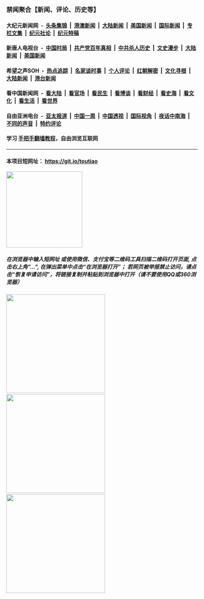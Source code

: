 ### 禁闻聚合【新闻、评论、历史等】

#### 大纪元新闻网 &nbsp;-&nbsp; [头条集锦](indexes/E头条集锦.md?t=03172031) &nbsp;|&nbsp; [港澳新闻](indexes/E港澳新闻.md?t=03172031)  &nbsp;|&nbsp; [大陆新闻](indexes/E大陆新闻.md?t=03172031) &nbsp;|&nbsp; [美国新闻](indexes/E美国新闻.md?t=03172031) &nbsp;|&nbsp; [国际新闻](indexes/E国际新闻.md?t=03172031) &nbsp;|&nbsp; [专栏文集](indexes/E专栏文集.md?t=03172031) &nbsp;|&nbsp; [纪元社论](indexes/E纪元社论.md?t=03172031) &nbsp;|&nbsp; [纪元特稿](indexes/E纪元特稿.md?t=03172031) 

#### 新唐人电视台 &nbsp;-&nbsp; [中国时局](indexes/N中国时局.md?t=03172031) &nbsp;|&nbsp; [共产党百年真相](indexes/N共产党百年真相.md?t=03172031) &nbsp;|&nbsp; [中共杀人历史](indexes/N中共杀人历史.md?t=03172031) &nbsp;|&nbsp; [文史漫步](indexes/N文史漫步.md?t=03172031) &nbsp;|&nbsp; [大陆新闻](indexes/N大陆新闻.md?t=03172031) &nbsp;|&nbsp; [美国新闻](indexes/N美国新闻.md?t=03172031)

#### 希望之声SOH &nbsp;-&nbsp; [热点追踪](indexes/H热点追踪.md?t=03172031) &nbsp;|&nbsp; [名家谈时事](indexes/H名家谈时事.md?t=03172031) &nbsp;|&nbsp; [个人评论](indexes/H个人评论.md?t=03172031)  &nbsp;|&nbsp; [红朝解密](indexes/H红朝解密.md?t=03172031) &nbsp;|&nbsp; [文化寻根](indexes/H文化寻根.md?t=03172031) &nbsp;|&nbsp; [大陆新闻](indexes/H大陆新闻.md?t=03172031) &nbsp;|&nbsp; [港台新闻](indexes/H港台新闻.md?t=03172031)

#### 看中国新闻网 &nbsp;-&nbsp; [看大陆](indexes/S看大陆.md?t=03172031) &nbsp;|&nbsp; [看官场](indexes/S看官场.md?t=03172031) &nbsp;|&nbsp; [看民生](indexes/S看民生.md?t=03172031)  &nbsp;|&nbsp; [看博谈](indexes/S看博谈.md?t=03172031) &nbsp;|&nbsp; [看财经](indexes/S看财经.md?t=03172031) &nbsp;|&nbsp; [看史海](indexes/S看史海.md?t=03172031) &nbsp;|&nbsp; [看文化](indexes/S看文化.md?t=03172031) &nbsp;|&nbsp; [看生活](indexes/S看生活.md?t=03172031) &nbsp;|&nbsp; [看世界](indexes/S看世界.md?t=03172031)

#### 自由亚洲电台 &nbsp;-&nbsp; [亚太报道](indexes/R亚太报道.md?t=03172031) &nbsp;|&nbsp; [中国一周](indexes/R中国一周.md?t=03172031) &nbsp;|&nbsp; [中国透视](indexes/R中国透视.md?t=03172031)  &nbsp;|&nbsp; [国际视角](indexes/R国际视角.md?t=03172031) &nbsp;|&nbsp; [夜话中南海](indexes/R夜话中南海.md?t=03172031) &nbsp;|&nbsp; [不同的声音](indexes/R不同的声音.md?t=03172031) &nbsp;|&nbsp; [特约评论](indexes/R特约评论.md?t=03172031)

#### 学习 [手把手翻墙教程](https://github.com/gfw-breaker/guides/wiki)，自由浏览互联网

----

#### 本项目短网址： https://git.io/toutiao
<img src="https://raw.githubusercontent.com/gfw-breaker/banned-news/master/scripts/img/qr.png" width="200px"/>  

##### 在浏览器中输入短网址 或使用微信、支付宝等二维码工具扫描二维码打开页面, 点击右上角"...", 在弹出菜单中点击“在浏览器打开”； 若网页被举报禁止访问，请点击“恢复申请访问”，将链接复制并粘贴到浏览器中打开（请不要使用QQ或360浏览器）

<img src="https://raw.githubusercontent.com/gfw-breaker/banned-news/master/scripts/img/1.png" width="260px"/> &nbsp; <img src="https://raw.githubusercontent.com/gfw-breaker/banned-news/master/scripts/img/2.png" width="260px"/> &nbsp; <img src="https://raw.githubusercontent.com/gfw-breaker/banned-news/master/scripts/img/3.png" width="260px"/>
